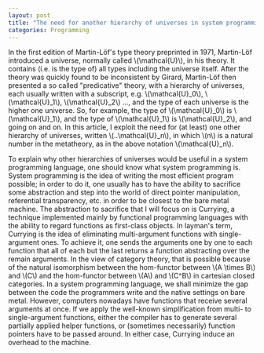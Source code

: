 ```yaml
---
layout: post
title: "The need for another hierarchy of universes in system programming languages"
categories: Programming
---
```


In the first edition of Martin-Löf's type theory preprinted in 1971, Martin-Löf introduced a universe, normally called \\(\mathcal{U}\\), in his theory.
It contains (i.e. is the type of) all types including the universe itself.
After the theory was quickly found to be inconsistent by Girard, Martin-Löf then presented a so called "predicative" theory, with a hierarchy of universes, each usually written with a subscript, e.g. \\(\mathcal{U}_0\\), \\(\mathcal{U}_1\\), \\(\mathcal{U}_2\\) ..., and the type of each universe is the higher one universe.
So, for example, the type of \\(\mathcal{U}_0\\) is \\(\mathcal{U}_1\\), and the type of \\(\mathcal{U}_1\\) is \\(\mathcal{U}_2\\), and going on and on.
In this article, I exploit the need for (at least) one other hierarchy of universes, written \\(..\mathcal{U}_n\\), in which \\(n\\) is a natural number in the metatheory, as in the above notation \\(\mathcal{U}_n\\).

To explain why other hierarchies of universes would be useful in a system programming language, one should know what system programming is.
System programming is the idea of writing the most efficient program possible; in order to do it, one usually has to have the ability to sacrifice some abstraction and step into the world of direct pointer manipulation, referential transparency, etc. in order to be closest to the bare metal machine.
The abstraction to sacrifice that I will focus on is Currying, a technique implemented mainly by functional programming languages with the ability to regard functions as first-class objects.
In layman's term, Currying is the idea of eliminating multi-argument functions with single-argument ones.
To achieve it, one sends the arguments one by one to each function that all of each but the last returns a function abstracting over the remain arguments.
In the view of category theory, that is possible because of the natural isomorphism between the hom-functor between \\(A \times B\\) and \\(C\\) and the hom-functor between \\(A\\) and \\(C^B\\) in cartesian closed categories.
In a system programming language, we shall minimize the gap between the code the programmers write and the native settings on bare metal.
However, computers nowadays have functions that receive several arguments at once.
If we apply the well-known simplification from multi- to single-argument functions, either the compiler has to generate several partially applied helper functions, or (sometimes necessarily) function pointers have to be passed around.
In either case, Currying induce an overhead to the machine.
